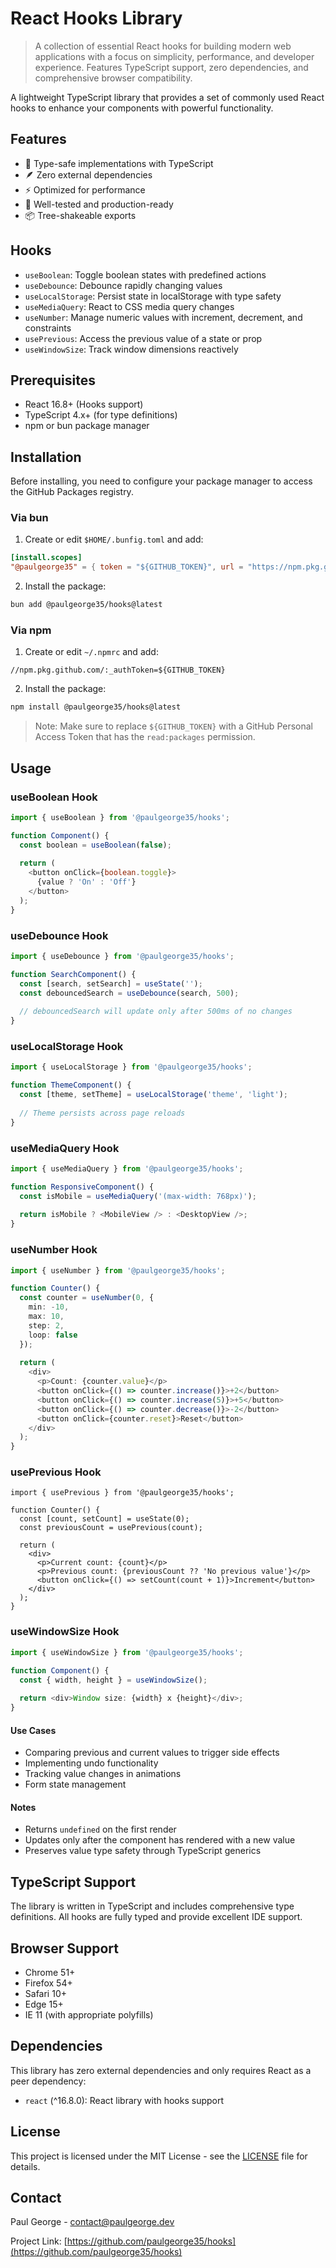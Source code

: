 # React Hooks Library

> A collection of essential React hooks for building modern web applications with a focus on simplicity, performance, and developer experience.
> Features TypeScript support, zero dependencies, and comprehensive browser compatibility.

A lightweight TypeScript library that provides a set of commonly used React hooks to enhance your components with powerful functionality.

## Features

- 🎯 Type-safe implementations with TypeScript
- 🪶 Zero external dependencies
- ⚡️ Optimized for performance
- 🧪 Well-tested and production-ready
- 📦 Tree-shakeable exports

## Hooks

- `useBoolean`: Toggle boolean states with predefined actions
- `useDebounce`: Debounce rapidly changing values
- `useLocalStorage`: Persist state in localStorage with type safety
- `useMediaQuery`: React to CSS media query changes
- `useNumber`: Manage numeric values with increment, decrement, and constraints
- `usePrevious`: Access the previous value of a state or prop
- `useWindowSize`: Track window dimensions reactively

## Prerequisites

- React 16.8+ (Hooks support)
- TypeScript 4.x+ (for type definitions)
- npm or bun package manager

## Installation

Before installing, you need to configure your package manager to access the GitHub Packages registry.

### Via bun

1. Create or edit `$HOME/.bunfig.toml` and add:
```toml
[install.scopes]
"@paulgeorge35" = { token = "${GITHUB_TOKEN}", url = "https://npm.pkg.github.com/" }
```

2. Install the package:
```bash
bun add @paulgeorge35/hooks@latest
```

### Via npm

1. Create or edit `~/.npmrc` and add:
```
//npm.pkg.github.com/:_authToken=${GITHUB_TOKEN}
```

2. Install the package:
```bash
npm install @paulgeorge35/hooks@latest
```

> Note: Make sure to replace `${GITHUB_TOKEN}` with a GitHub Personal Access Token that has the `read:packages` permission.

## Usage

### useBoolean Hook

```typescript
import { useBoolean } from '@paulgeorge35/hooks';

function Component() {
  const boolean = useBoolean(false);
  
  return (
    <button onClick={boolean.toggle}>
      {value ? 'On' : 'Off'}
    </button>
  );
}
```

### useDebounce Hook

```typescript
import { useDebounce } from '@paulgeorge35/hooks';

function SearchComponent() {
  const [search, setSearch] = useState('');
  const debouncedSearch = useDebounce(search, 500);
  
  // debouncedSearch will update only after 500ms of no changes
}
```

### useLocalStorage Hook

```typescript
import { useLocalStorage } from '@paulgeorge35/hooks';

function ThemeComponent() {
  const [theme, setTheme] = useLocalStorage('theme', 'light');
  
  // Theme persists across page reloads
}
```

### useMediaQuery Hook

```typescript
import { useMediaQuery } from '@paulgeorge35/hooks';

function ResponsiveComponent() {
  const isMobile = useMediaQuery('(max-width: 768px)');
  
  return isMobile ? <MobileView /> : <DesktopView />;
}
```

### useNumber Hook

```typescript
import { useNumber } from '@paulgeorge35/hooks';

function Counter() {
  const counter = useNumber(0, {
    min: -10,
    max: 10,
    step: 2,
    loop: false
  });
  
  return (
    <div>
      <p>Count: {counter.value}</p>
      <button onClick={() => counter.increase()}>+2</button>
      <button onClick={() => counter.increase(5)}>+5</button>
      <button onClick={() => counter.decrease()}>-2</button>
      <button onClick={counter.reset}>Reset</button>
    </div>
  );
}
```

### usePrevious Hook

```tsx
import { usePrevious } from '@paulgeorge35/hooks';

function Counter() {
  const [count, setCount] = useState(0);
  const previousCount = usePrevious(count);

  return (
    <div>
      <p>Current count: {count}</p>
      <p>Previous count: {previousCount ?? 'No previous value'}</p>
      <button onClick={() => setCount(count + 1)}>Increment</button>
    </div>
  );
}
```

### useWindowSize Hook

```typescript
import { useWindowSize } from '@paulgeorge35/hooks';

function Component() {
  const { width, height } = useWindowSize();
  
  return <div>Window size: {width} x {height}</div>;
}
```

#### Use Cases
- Comparing previous and current values to trigger side effects
- Implementing undo functionality
- Tracking value changes in animations
- Form state management

#### Notes
- Returns `undefined` on the first render
- Updates only after the component has rendered with a new value
- Preserves value type safety through TypeScript generics

## TypeScript Support

The library is written in TypeScript and includes comprehensive type definitions. All hooks are fully typed and provide excellent IDE support.

## Browser Support

- Chrome 51+
- Firefox 54+
- Safari 10+
- Edge 15+
- IE 11 (with appropriate polyfills)

## Dependencies

This library has zero external dependencies and only requires React as a peer dependency:
- `react` (^16.8.0): React library with hooks support

## License

This project is licensed under the MIT License - see the [LICENSE](LICENSE) file for details.

## Contact

Paul George - contact@paulgeorge.dev

Project Link: [https://github.com/paulgeorge35/hooks](https://github.com/paulgeorge35/hooks)
